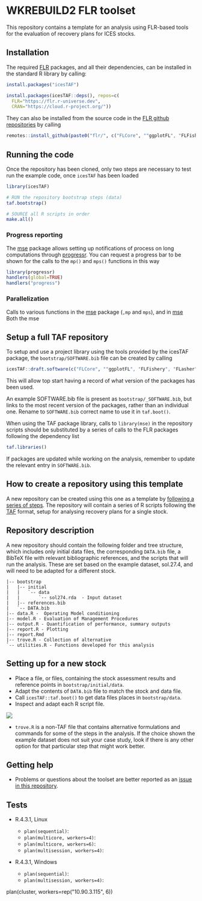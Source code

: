 # WKREBUILD2 FLR toolset

This repository contains a template for an analysis using FLR-based tools for the evaluation of recovery plans for ICES stocks.

## Installation

The required [FLR](https:://flr-project.org) packages, and all their dependencies, can be installed in the standard R library by calling:

``` r
install.packages("icesTAF")

install.packages(icesTAF::deps(), repos=c(
  FLR="https://flr.r-universe.dev",
  CRAN="https://cloud.r-project.org/"))
```

They can also be installed from the source code in the [FLR github repositories](https://github.com/flr) by calling

```r
remotes::install_github(paste0("flr/", c("FLCore", ""ggplotFL", "FLFishery", "FLasher", "FLSRTMB", "mse", "mseviz")))
```

## Running the code

Once the repository has been cloned, only two steps are necessary to test run the example code, once `icesTAF` has been loaded

```r
library(icesTAF)

# RUN the repository bootstrap steps (data)
taf.bootstrap()

# SOURCE all R scripts in order
make.all()
```

### Progress reporting

The [mse](https://flr-project.org/mse) package allows setting up notifications of process on long computations through [progressr](https://progressr.futureverse.org/). You can request a progress bar to be shown for the calls to the `mp()` and `mps()` functions in this way

```r
library(progressr)
handlers(global=TRUE)
handlers("progress")
```

### Parallelization

Calls to various functions in the [mse](https://flr-project.org/mse) package (`,mp` and `mps`), and in [mse](https://flr-project.org/mse)
Both the mse


## Setup a full TAF repository

To setup and use a project library using the tools provided by the icesTAF package, the `bootstrap/SOFTWARE.bib` file can be created by calling

```r
icesTAF::draft.software(c("FLCore", ""ggplotFL", "FLFishery", "FLasher", "FLSRTMB", "mse", "mseviz"))
```

This will allow top start having a record of what version of the packages has been used.

An example SOFTWARE.bib file is present as `bootstrap/_SOFTWARE.bib`, but links to the most recent version of the packages, rather than an individual one. Rename to `SOFTWARE.bib` correct name to use it in `taf.boot()`.

When using the TAF package library, calls to `library(mse)` in the repository scripts should be substituted by a series of calls to the FLR packages following the dependency list

```r
taf.libraries()
```

If packages are updated while working on the analysis, remember to update the relevant entry in `SOFTWARE.bib`.

## How to create a repository using this template

A new repository can be created using this one as a template by [following a series of steps](https://docs.github.com/en/repositories/creating-and-managing-repositories/creating-a-repository-from-a-template). The repository will contain a series of R scripts following the [TAF](https://www.ices.dk/data/assessment-tools/Pages/transparent-assessment-framework.aspx) format, setup for analysing recovery plans for a single stock.

## Repository description

A new repository should contain the following folder and tree structure, which includes only initial data files, the corresponding `DATA.bib` file, a BibTeX file with relevant bibliographic references, and the scripts that will run the analysis. These are set based on the example dataset, sol.27.4, and will need to be adapted for a different stock.

```
|-- bootstrap
|   |-- initial
|   |   `-- data
|   |       `-- sol274.rda  - Input dataset
|   |-- references.bib
|   `-- DATA.bib
|-- data.R -  Operating Model conditioning
|-- model.R - Evaluation of Management Procedures
|-- output.R - Quantification of performance, summary outputs
|-- report.R - Plotting
|-- report.Rmd
|-- trove.R - Collection of alternative
`-- utilities.R - Functions developed for this analysis
```

## Setting up for a new stock

- Place a file, or files, containing the stock assessment results and reference points in `bootstrap/initial/data`.
- Adapt the contents of `DATA.bib` file to match the stock and data file.
- Call `icesTAF::taf.boot()` to get data files places in `bootstrap/data`.
- Inspect and adapt each R script file.

![](https://user-images.githubusercontent.com/1029847/249617706-e37724ad-f4a8-47d6-a481-c115cefd8b3b.png)

- `trove.R` is a non-TAF file that contains alternative formulations and commands for some of the steps in the analysis. If the choice shown the example dataset does not suit your case study, look if there is any other option for that particular step that might work better.

## Getting help

- Problems or questions about the toolset are better reported as an [issue in this repository](https://github.com/iagomosqueira/WKREBUILD_toolset/issues).



## Tests

- R.4.3.1, Linux
  - `plan(sequential)`: 
  - `plan(multicore, workers=4)`: 
  - `plan(multicore, workers=6)`: 
  - `plan(multisession, workers=4)`:

- R.4.3.1, Windows
  - `plan(sequential)`: 
  - `plan(multisession, workers=4)`: 


plan(cluster, workers=rep("10.90.3.115", 6))
